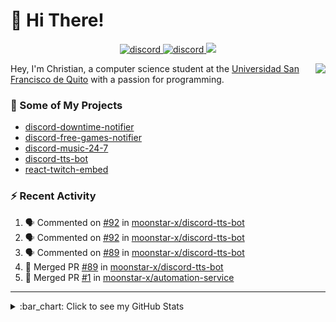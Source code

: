# :wave: Hi There!

<p align="center">
  <a href="https://discord.gg/mhj3Zsv">
    <img alt="discord" src="https://img.shields.io/discord/730998659008823296.svg?label=&logo=discord&logoColor=ffffff&color=7389D8&labelColor=6A7EC2"/>
  </a>
  <a href="https://twitter.com/moonstar_x99">
    <img alt="discord" src="https://img.shields.io/twitter/follow/moonstar_x99?label=Follow%20Me%21&style=social"/>
  </a>
  <a href="https://badges.pufler.dev">
    <img src="https://badges.pufler.dev/visits/moonstar-x/moonstar-x?style=flat&logo=github">
  </a>
</p>

<img align="right" src="https://media.tenor.com/images/cb8fb20986aac7eef75c8ce6bc3997c0/tenor.gif" />

Hey, I'm Christian, a computer science student at the [Universidad San Francisco de Quito](http://www.usfq.edu.ec/Paginas/Inicio.aspx) with a passion for programming.

### :rocket: Some of My Projects

* [discord-downtime-notifier](https://github.com/moonstar-x/discord-downtime-notifier)
* [discord-free-games-notifier](https://github.com/moonstar-x/discord-free-games-notifier)
* [discord-music-24-7](https://github.com/moonstar-x/discord-music-24-7)
* [discord-tts-bot](https://github.com/moonstar-x/discord-tts-bot)
* [react-twitch-embed](https://github.com/moonstar-x/react-twitch-embed)

### :zap: Recent Activity

<!--START_SECTION:activity-->
1. 🗣 Commented on [#92](https://github.com/moonstar-x/discord-tts-bot/issues/92) in [moonstar-x/discord-tts-bot](https://github.com/moonstar-x/discord-tts-bot)
2. 🗣 Commented on [#92](https://github.com/moonstar-x/discord-tts-bot/issues/92) in [moonstar-x/discord-tts-bot](https://github.com/moonstar-x/discord-tts-bot)
3. 🗣 Commented on [#89](https://github.com/moonstar-x/discord-tts-bot/issues/89) in [moonstar-x/discord-tts-bot](https://github.com/moonstar-x/discord-tts-bot)
4. 🎉 Merged PR [#89](https://github.com/moonstar-x/discord-tts-bot/pull/89) in [moonstar-x/discord-tts-bot](https://github.com/moonstar-x/discord-tts-bot)
5. 🎉 Merged PR [#1](https://github.com/moonstar-x/automation-service/pull/1) in [moonstar-x/automation-service](https://github.com/moonstar-x/automation-service)
<!--END_SECTION:activity-->

---

<details>
  <summary>
    :bar_chart: Click to see my GitHub Stats
  </summary>
  <p align="center">
    <br>
    <img alt="GitHub Stats" src="https://github-readme-stats.vercel.app/api?username=moonstar-x&count_private=true&show_icons=true&theme=dracula" />
    <br>
    <img alt="GitHub Top Languages" src="https://github-readme-stats.vercel.app/api/top-langs/?username=moonstar-x&layout=compact&theme=dracula" />
  </p>
</details>
